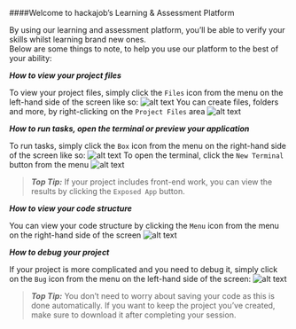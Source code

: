 ####Welcome to hackajob’s Learning & Assessment Platform

By using our learning and assessment platform, you’ll be able to verify your skills whilst learning brand new ones. \
Below are some things to note, to help you use our platform to the best of your ability: 


***How to view your project files***

To view your project files, simply click the `Files` icon from the menu on the left-hand side of the screen like so:
![alt text](https://s3-eu-west-1.amazonaws.com/hackajob-assets1.p.hackajob/challenges/readme/1e.png)
You can create files, folders and more, by right-clicking on the `Project Files` area
![alt text](https://s3-eu-west-1.amazonaws.com/hackajob-assets1.p.hackajob/challenges/readme/4.png)

***How to run tasks, open the terminal or preview your application***

To run tasks, simply click the `Box` icon from the menu on the right-hand side of the screen like so:
![alt text](https://s3-eu-west-1.amazonaws.com/hackajob-assets1.p.hackajob/challenges/readme/2e.png)
To open the terminal, click the `New Terminal` button from the menu
![alt text](https://s3-eu-west-1.amazonaws.com/hackajob-assets1.p.hackajob/challenges/readme/3.png)
>***Top Tip:*** If your project includes front-end work, you can view the results by clicking the `Exposed App` button. 

***How to view your code structure***

You can view your code structure by clicking the `Menu` icon from the menu on the right-hand side of the screen
![alt text](https://s3-eu-west-1.amazonaws.com/hackajob-assets1.p.hackajob/challenges/readme/6.png)

***How to debug your project***

If your project is more complicated and you need to debug it, simply click on the `Bug` icon from the menu on the left-hand side of the screen:
![alt text](https://s3-eu-west-1.amazonaws.com/hackajob-assets1.p.hackajob/challenges/readme/05.png)

> ***Top Tip:*** You don’t need to worry about saving your code as this is done automatically. If you want to keep the project you’ve created, make sure to download it after completing your session.